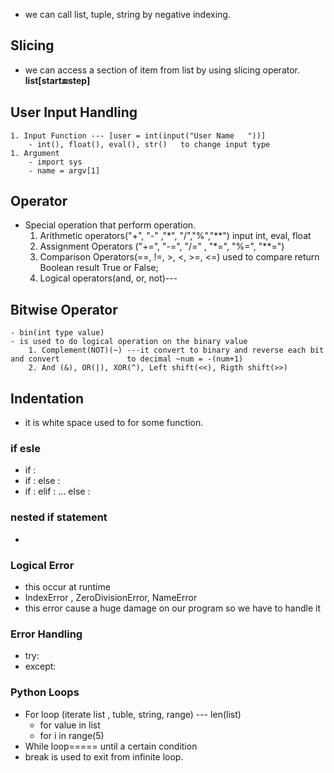 - we can call list, tuple, string by negative indexing.

## Slicing
- we can access a section of item from list by using slicing operator. **list[start:end:step]**
## User Input Handling
	1. Input Function --- [user = int(input("User Name   "))]
		- int(), float(), eval(), str()   to change input type
	1. Argument
		- import sys
		- name = argv[1]
## Operator
- Special operation that perform operation.
	1. Arithmetic operators("+", "-" ,"*", "/","%","**") input int, eval, float 
	2. Assignment Operators ("+=", "-=", "/=" , "*=", "%=", "**=")
	3. Comparison Operators(==, !=, >, <, >=, <=) used to compare return Boolean result True or False;
	4. Logical operators(and, or, not)--- 
## Bitwise Operator
	- bin(int type value)
	- is used to do logical operation on the binary value
		1. Complement(NOT)(~) ---it convert to binary and reverse each bit and convert               to decimal ~num = -(num+1)
		2. And (&), OR(|), XOR(^), Left shift(<<), Rigth shift(>>)
## Indentation
- it is white space used to for some function.
### if esle
- if :
- if : else :
- if : elif : ... else :
### nested if statement
-  
### Logical Error
- this occur at runtime
- IndexError , ZeroDivisionError, NameError
- this error cause a huge damage on our program so we have to handle it
### Error Handling
- try: 
- except:
### Python Loops
- For loop (iterate list , tuble, string, range)   --- len(list)
	- for value in list
	- for i in range(5)
- While loop===== until a certain condition 
- break is used to exit from infinite loop.
